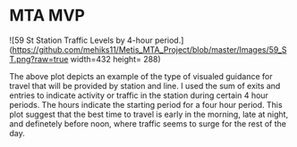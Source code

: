 # MTA MVP

![59 St Station Traffic Levels by 4-hour period.](https://github.com/mehiks11/Metis_MTA_Project/blob/master/Images/59_ST.png?raw=true width=432 height= 288)

The above plot depicts an example of the type of visualed guidance for travel that will be provided by station and line. 
I used the sum of exits and entries to indicate activity or traffic in the station during certain 4 hour periods. The hours indicate the starting period for a four hour period. This plot suggest that the best time to travel is early in the morning, late at night, and definetely before noon, where traffic seems to surge for the rest of the day. 
